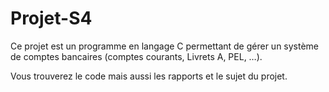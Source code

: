 # Projet-S4

Ce projet est un programme en langage C permettant de gérer un système de 
comptes bancaires (comptes courants, Livrets A, PEL, …). 

Vous trouverez le code mais aussi les rapports et le sujet du projet. 
